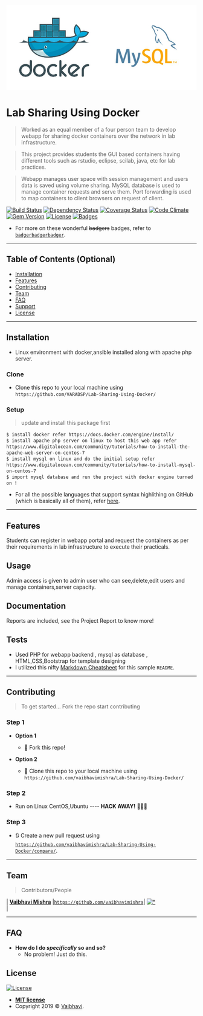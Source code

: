 <a href="#"><img src="dockermysql.jpeg" title="DockerMysql" alt="StackOfProjects"></a>




<!-- [![FVCproductions](https://avatars1.githubusercontent.com/u/4284691?v=3&s=200)](http://fvcproductions.com) -->

#  Lab Sharing Using Docker

> Worked as an equal member of a four person team to develop webapp for sharing
docker containers over the network in lab infrastructure.

> This project provides students the GUI based containers having different tools
such as rstudio, eclipse, scilab, java, etc for lab practices.

> Webapp manages user space with session management and users data is saved
using volume sharing. MySQL database is used to manage container requests and
serve them. Port forwarding is used to map containers to client browsers on
request of client.





[![Build Status](http://img.shields.io/travis/badges/badgerbadgerbadger.svg?style=flat-square)](https://travis-ci.org/badges/badgerbadgerbadger) [![Dependency Status](http://img.shields.io/gemnasium/badges/badgerbadgerbadger.svg?style=flat-square)](https://gemnasium.com/badges/badgerbadgerbadger) [![Coverage Status](http://img.shields.io/coveralls/badges/badgerbadgerbadger.svg?style=flat-square)](https://coveralls.io/r/badges/badgerbadgerbadger) [![Code Climate](http://img.shields.io/codeclimate/github/badges/badgerbadgerbadger.svg?style=flat-square)](https://codeclimate.com/github/badges/badgerbadgerbadger) 
 [![Gem Version](http://img.shields.io/gem/v/badgerbadgerbadger.svg?style=flat-square)](https://rubygems.org/gems/badgerbadgerbadger) [![License](http://img.shields.io/:license-mit-blue.svg?style=flat-square)](http://badges.mit-license.org) [![Badges](http://img.shields.io/:badges-9/9-ff6799.svg?style=flat-square)](https://github.com/badges/badgerbadgerbadger)


- For more on these wonderful ~~badgers~~ badges, refer to <a href="http://badges.github.io/badgerbadgerbadger/" target="_blank">`badgerbadgerbadger`</a>.



---

## Table of Contents (Optional)


- [Installation](#installation)
- [Features](#features)
- [Contributing](#contributing)
- [Team](#team)
- [FAQ](#faq)
- [Support](#support)
- [License](#license)


---



## Installation

- Linux environment with docker,ansible installed along with apache php server.


### Clone

- Clone this repo to your local machine using `https://github.com/VARADSP/Lab-Sharing-Using-Docker/`

### Setup


> update and install this package first

```shell
$ install docker refer https://docs.docker.com/engine/install/
$ install apache php server on linux to host this web app refer https://www.digitalocean.com/community/tutorials/how-to-install-the-apache-web-server-on-centos-7
$ install mysql on linux and do the initial setup refer https://www.digitalocean.com/community/tutorials/how-to-install-mysql-on-centos-7
$ import mysql database and run the project with docker engine turned on !
```


- For all the possible languages that support syntax highlithing on GitHub (which is basically all of them), refer <a href="https://github.com/github/linguist/blob/master/lib/linguist/languages.yml" target="_blank">here</a>.

---

## Features
Students can register in webapp portal and request the containers as per their requirements in lab infrastructure to execute their practicals.


## Usage
Admin access is given to admin user who can see,delete,edit users and manage containers,server capacity.
## Documentation
Reports are included, see the Project Report to know more!
## Tests

- Used PHP for webapp backend , mysql as database , HTML,CSS,Bootstrap for template designing
- I utilized this nifty <a href="https://github.com/adam-p/markdown-here/wiki/Markdown-Cheatsheet" target="_blank">Markdown Cheatsheet</a> for this sample `README`.

---

## Contributing

> To get started...
> Fork the repo
> start contributing

### Step 1

- **Option 1**
    - 🍴 Fork this repo!

- **Option 2**
    - 👯 Clone this repo to your local machine using `https://github.com/vaibhavimishra/Lab-Sharing-Using-Docker/`

### Step 2

- Run on Linux CentOS,Ubuntu ---- **HACK AWAY!** 🔨🔨🔨

### Step 3

- 🔃 Create a new pull request using <a href="https://github.com/vaibhavimishra/Lab-Sharing-Using-Docker/compare/" target="_blank">`https://github.com/vaibhavimishra/Lab-Sharing-Using-Docker/compare/`</a>.

---

## Team

>  Contributors/People

| <a href="https://github.com/VARADSP" target="_blank">**Vaibhavi Mishra**</a> |<a href="https://github.com/vaibhavimishra" target="_blank">`https://github.com/vaibhavimishra`</a>|  [![*](vsp.jpg)](https://github.com/vaibhavimishra)    
|  


---

## FAQ

- **How do I do *specifically* so and so?**
    - No problem! Just do this.

## License

[![License](http://img.shields.io/:license-mit-blue.svg?style=flat-square)](http://badges.mit-license.org)

- **[MIT license](http://opensource.org/licenses/mit-license.php)**
- Copyright 2019 © <a href="http://fvcproductions.com" target="_blank">Vaibhavi</a>.
